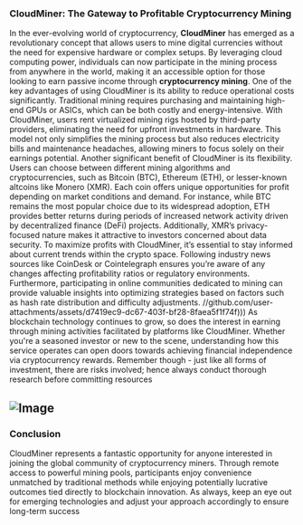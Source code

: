 ### CloudMiner: The Gateway to Profitable Cryptocurrency Mining
In the ever-evolving world of cryptocurrency, **CloudMiner** has emerged as a revolutionary concept that allows users to mine digital currencies without the need for expensive hardware or complex setups. By leveraging cloud computing power, individuals can now participate in the mining process from anywhere in the world, making it an accessible option for those looking to earn passive income through **cryptocurrency mining**.
One of the key advantages of using CloudMiner is its ability to reduce operational costs significantly. Traditional mining requires purchasing and maintaining high-end GPUs or ASICs, which can be both costly and energy-intensive. With CloudMiner, users rent virtualized mining rigs hosted by third-party providers, eliminating the need for upfront investments in hardware. This model not only simplifies the mining process but also reduces electricity bills and maintenance headaches, allowing miners to focus solely on their earnings potential.
Another significant benefit of CloudMiner is its flexibility. Users can choose between different mining algorithms and cryptocurrencies, such as Bitcoin (BTC), Ethereum (ETH), or lesser-known altcoins like Monero (XMR). Each coin offers unique opportunities for profit depending on market conditions and demand. For instance, while BTC remains the most popular choice due to its widespread adoption, ETH provides better returns during periods of increased network activity driven by decentralized finance (DeFi) projects. Additionally, XMR’s privacy-focused nature makes it attractive to investors concerned about data security.
To maximize profits with CloudMiner, it’s essential to stay informed about current trends within the crypto space. Following industry news sources like CoinDesk or Cointelegraph ensures you’re aware of any changes affecting profitability ratios or regulatory environments. Furthermore, participating in online communities dedicated to mining can provide valuable insights into optimizing strategies based on factors such as hash rate distribution and difficulty adjustments.
 //github.com/user-attachments/assets/d7419ec9-dc67-403f-bf28-8faea5f1f74f)))
As blockchain technology continues to grow, so does the interest in earning through mining activities facilitated by platforms like CloudMiner. Whether you're a seasoned investor or new to the scene, understanding how this service operates can open doors towards achieving financial independence via cryptocurrency rewards. Remember though - just like all forms of investment, there are risks involved; hence always conduct thorough research before committing resources

![Image](https://github.com/user-attachments/assets/4a25d116-2220-4385-b08e-f287af8fcbc4)
---
### Conclusion
CloudMiner represents a fantastic opportunity for anyone interested in joining the global community of cryptocurrency miners. Through remote access to powerful mining pools, participants enjoy convenience unmatched by traditional methods while enjoying potentially lucrative outcomes tied directly to blockchain innovation. As always, keep an eye out for emerging technologies and adjust your approach accordingly to ensure long-term success
